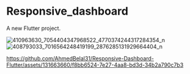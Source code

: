 # Responsive_dashboard

A new Flutter project.

![410963630_7054404347968522_4770374244317284354_n](https://github.com/AhmedBelal31/Responsive-Dashboard-Flutter/assets/131663660/7d164108-de1e-4b81-b09e-c36ab203de75)
![408793033_7016564248419199_2876285131929664404_n](https://github.com/AhmedBelal31/Responsive-Dashboard-Flutter/assets/131663660/9cf73d6a-a22f-46ed-94d1-2cbff6a05eff)





https://github.com/AhmedBelal31/Responsive-Dashboard-Flutter/assets/131663660/f8bb6524-7e27-4aa8-bd3d-34b2a790c7b3


